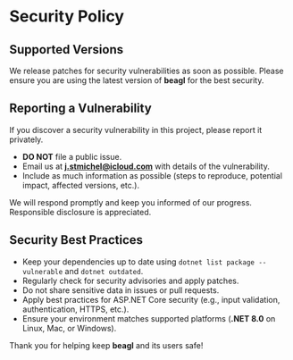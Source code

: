 # Security Policy

## Supported Versions

We release patches for security vulnerabilities as soon as possible. Please ensure you are using the latest version of **beagl** for the best security.

## Reporting a Vulnerability

If you discover a security vulnerability in this project, please report it privately.

- **DO NOT** file a public issue.
- Email us at **j.stmichel@icloud.com** with details of the vulnerability.
- Include as much information as possible (steps to reproduce, potential impact, affected versions, etc.).

We will respond promptly and keep you informed of our progress. Responsible disclosure is appreciated.

## Security Best Practices

- Keep your dependencies up to date using `dotnet list package --vulnerable` and `dotnet outdated`.
- Regularly check for security advisories and apply patches.
- Do not share sensitive data in issues or pull requests.
- Apply best practices for ASP.NET Core security (e.g., input validation, authentication, HTTPS, etc.).
- Ensure your environment matches supported platforms (**.NET 8.0** on Linux, Mac, or Windows).

Thank you for helping keep **beagl** and its users safe!

